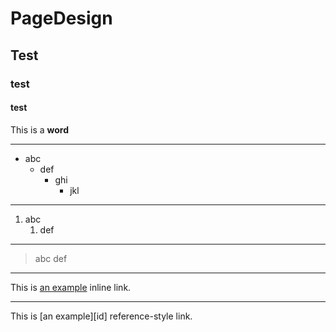 # PageDesign
## Test
### test
#### test
This is a **word**
***
* abc
   * def
      * ghi
         * jkl
***
1. abc
   1. def
***
>abc
def
***
This is [an example](/index.html) inline link.
***
This is [an example][id] reference-style link.

